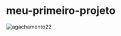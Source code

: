 
# meu-primeiro-projeto

![agachamento22](https://github.com/helfsantos/meu-primeiro-projeto/assets/104325185/7bcd4ae6-1f41-4fb6-8077-3113fc3384d9)

